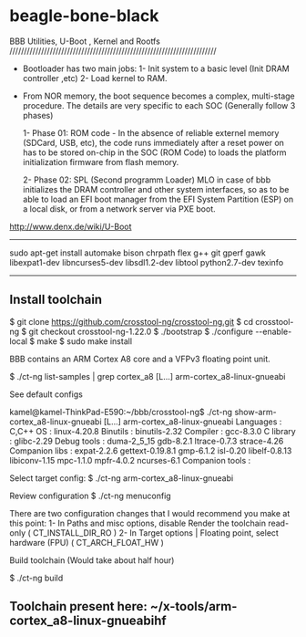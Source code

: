 # beagle-bone-black
BBB Utilities, U-Boot , Kernel and Rootfs
////////////////////////////////////////////////////////////////////////

- Bootloader has two main jobs:
	1- Init system to a basic level (Init DRAM controller ,etc)
	2- Load kernel to RAM.

- From NOR memory, the boot sequence becomes a complex, multi-stage procedure.
The details are very specific to each SOC (Generally follow 3 phases)

	1- Phase 01: ROM code
		- In the absence of reliable externel memory (SDCard, USB, etc), the code runs immediately after a reset power on
		has to be stored on-chip in the SOC (ROM Code) to loads the platform initialization firmware from flash memory.

	2- Phase 02: SPL (Second programm Loader) MLO in case of bbb
		initializes the DRAM controller and other system interfaces, so as to be able to load an EFI boot manager from the EFI System Partition (ESP) on a local disk, or
		from a network server via PXE boot.


http://www.denx.de/wiki/U-Boot



********************************************************************************************************************************************************************
sudo apt-get install automake bison chrpath flex g++ git gperf gawk libexpat1-dev libncurses5-dev libsdl1.2-dev libtool python2.7-dev texinfo

--------------------------------------------------------------------------------------------------------------------------------
Install toolchain
----------------------------------------------------------------------------------------------------------------------------------
$ git clone https://github.com/crosstool-ng/crosstool-ng.git
$ cd crosstool-ng
$ git checkout crosstool-ng-1.22.0
$ ./bootstrap
$ ./configure --enable-local
$ make
$ sudo make install

BBB contains an ARM Cortex A8 core and a
VFPv3 floating point unit.

$ ./ct-ng list-samples | grep cortex_a8
[L...]   arm-cortex_a8-linux-gnueabi

See default configs

kamel@kamel-ThinkPad-E590:~/bbb/crosstool-ng$ ./ct-ng show-arm-cortex_a8-linux-gnueabi
[L...]   arm-cortex_a8-linux-gnueabi
    Languages       : C,C++
    OS              : linux-4.20.8
    Binutils        : binutils-2.32
    Compiler        : gcc-8.3.0
    C library       : glibc-2.29
    Debug tools     : duma-2_5_15 gdb-8.2.1 ltrace-0.7.3 strace-4.26
    Companion libs  : expat-2.2.6 gettext-0.19.8.1 gmp-6.1.2 isl-0.20 libelf-0.8.13 libiconv-1.15 mpc-1.1.0 mpfr-4.0.2 ncurses-6.1
    Companion tools :


Select target config:
$ ./ct-ng arm-cortex_a8-linux-gnueabi

Review configuration
$ ./ct-ng menuconfig

There are two configuration changes that I would recommend you make at this point:
	1- In Paths and misc options, disable Render the toolchain read-only
	( CT_INSTALL_DIR_RO )
	2- In Target options | Floating point, select hardware (FPU) ( CT_ARCH_FLOAT_HW )

Build toolchain (Would take about half hour)

$ ./ct-ng build

Toolchain present here: ~/x-tools/arm-cortex_a8-linux-gnueabihf
-------------------------------------------------------------------------------------------------------------------------------------
